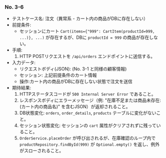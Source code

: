 ### No. 3-6
- テストケース名: 注文（異常系 - カート内の商品がDBに存在しない）
- 前提条件:
  - セッションにカート `Cart(items={"999": CartItem(productId=999, ...)}, ...)` が存在するが、DBに `productId = 999` の商品が存在しない。
- 手順:
  1. HTTP POSTリクエストを `/api/orders` エンドポイントに送信する。
- 入力データ:
  - リクエストボディ(JSON): (No. 3-1 と同様の顧客情報)
  - セッション: 上記前提条件のカート情報
  - 操作:カート内の商品がDBに存在しない状態で注文を送信
- 期待結果:
  1. HTTPステータスコードが `500 Internal Server Error` であること。
  2. レスポンスボディにエラーメッセージ（例: "在庫不足または商品未存在: (カート内の商品名)" を含むJSON）が返却されること。
  3. DB状態変化: `orders`, `order_details`, `products` テーブルに変化がないこと。
  4. セッション状態変化: セッションの `cart` 属性がクリアされずに残っていること。
  5. `OrderService.placeOrder` が呼び出されるが、在庫確認のループ内で `productRepository.findById(999)` が `Optional.empty()` を返し、例外がスローされること。
